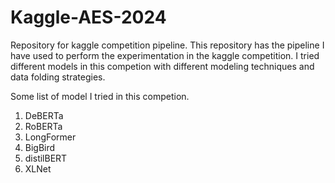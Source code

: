 # Kaggle-AES-2024
Repository for kaggle competition pipeline.
This repository has the pipeline I have used to perform the experimentation 
in the kaggle competition.
I tried different models in this competion with different modeling techniques and data folding strategies.

Some list of model I tried in this competion.
1. DeBERTa
2. RoBERTa
3. LongFormer
4. BigBird
5. distilBERT
6. XLNet
